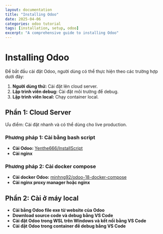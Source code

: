 ```yaml
---
layout: documentation
title: "Installing Odoo"
date: 2025-04-06
categories: odoo tutorial
tags: [installation, setup, odoo]
excerpt: "A comprehensive guide to installing Odoo"
---
```


# Installing Odoo

Để bắt đầu cài đặt Odoo, người dùng có thể thực hiện theo các trường hợp dưới đây:

1. **Người dùng thử:** Cài đặt lên cloud server.
2. **Lập trình viên debug:** Cài đặt môi trường để debug.
3. **Lập trình viên local:** Chạy container local.

## Phần 1: Cloud Server

Ưu điểm: Cài đặt nhanh và có thể dùng cho live production.

### Phương pháp 1: Cài bằng bash script

- **Cài Odoo:** [Yenthe666/InstallScript](https://github.com/Yenthe666/InstallScript/blob/17.0/README.md)
- **Cài nginx**

### Phương pháp 2: Cài docker compose

- **Cài docker Odoo:** [minhng92/odoo-18-docker-compose](https://github.com/minhng92/odoo-18-docker-compose)
- **Cài nginx proxy manager hoặc nginx**

## Phần 2: Cài ở máy local

- **Cài bằng Odoo file exe từ website của Odoo**
- **Download source code và debug bằng VS Code**
- **Cài đặt Odoo trong WSL trên Windows và kết nối bằng VS Code**
- **Cài đặt Odoo trong container để debug bằng VS Code**